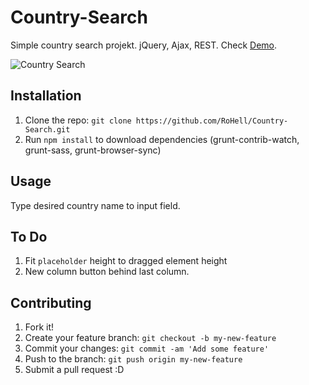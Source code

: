 # Country-Search
Simple country search projekt. jQuery, Ajax, REST. Check [Demo](http://codepen.io/RoHell/pen/RRZxZK).

![Country Search](https://scr.hu/vK4MzD)

## Installation
1. Clone the repo: `git clone https://github.com/RoHell/Country-Search.git`
2. Run `npm install` to download dependencies (grunt-contrib-watch, grunt-sass, grunt-browser-sync)

## Usage
Type desired country name to input field.

## To Do
1. Fit `placeholder` height to dragged element height
2. New column button behind last column.

## Contributing
1. Fork it!
2. Create your feature branch: `git checkout -b my-new-feature`
3. Commit your changes: `git commit -am 'Add some feature'`
4. Push to the branch: `git push origin my-new-feature`
5. Submit a pull request :D
